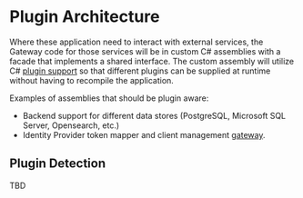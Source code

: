 # Plugin Architecture

Where these application need to interact with external services, the Gateway
code for those services will be in custom C# assemblies with a facade that
implements a shared interface. The custom assembly will utilize C# [plugin
support](
https://learn.microsoft.com/en-us/dotnet/core/tutorials/creating-app-with-plugin-support)
so that different plugins can be supplied at runtime without having to recompile
the application.

Examples of assemblies that should be plugin aware:

* Backend support for different data stores (PostgreSQL, Microsoft SQL Server, Opensearch, etc.)
* Identity Provider token mapper and client management
  [gateway](https://martinfowler.com/articles/gateway-pattern.html).

## Plugin Detection

TBD
